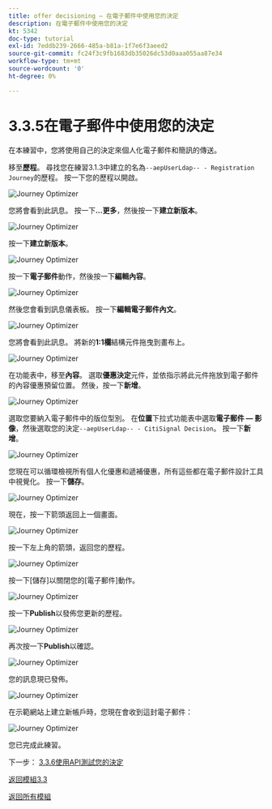 ```yaml
---
title: offer decisioning — 在電子郵件中使用您的決定
description: 在電子郵件中使用您的決定
kt: 5342
doc-type: tutorial
exl-id: 7eddb239-2666-485a-b81a-1f7e6f3aeed2
source-git-commit: fc24f3c9fb1683db35026dc53d0aaa055aa87e34
workflow-type: tm+mt
source-wordcount: '0'
ht-degree: 0%

---
```


# 3.3.5在電子郵件中使用您的決定

在本練習中，您將使用自己的決定來個人化電子郵件和簡訊的傳送。

移至&#x200B;**歷程**。 尋找您在練習3.1.3中建立的名為`--aepUserLdap-- - Registration Journey`的歷程。 按一下您的歷程以開啟。

![Journey Optimizer](./images/emailoffer1.png)

您將會看到此訊息。 按一下&#x200B;**...更多**，然後按一下&#x200B;**建立新版本**。

![Journey Optimizer](./images/journey1.png)

按一下&#x200B;**建立新版本**。

![Journey Optimizer](./images/journey2.png)

按一下&#x200B;**電子郵件**&#x200B;動作，然後按一下&#x200B;**編輯內容**。

![Journey Optimizer](./images/journey3.png)

然後您會看到訊息儀表板。 按一下&#x200B;**編輯電子郵件內文**。

![Journey Optimizer](./images/emailoffer2.png)

您將會看到此訊息。 將新的&#x200B;**1:1欄**&#x200B;結構元件拖曳到畫布上。

![Journey Optimizer](./images/emailoffer6.png)

在功能表中，移至&#x200B;**內容**。 選取&#x200B;**優惠決定**&#x200B;元件，並依指示將此元件拖放到電子郵件的內容優惠預留位置。 然後，按一下&#x200B;**新增**。

![Journey Optimizer](./images/emailoffer7.png)

選取您要納入電子郵件中的版位型別。 在&#x200B;**位置**&#x200B;下拉式功能表中選取&#x200B;**電子郵件 — 影像**，然後選取您的決定`--aepUserLdap-- - CitiSignal Decision`。 按一下&#x200B;**新增**。

![Journey Optimizer](./images/emailoffer8.png)

您現在可以循環檢視所有個人化優惠和遞補優惠，所有這些都在電子郵件設計工具中視覺化。 按一下&#x200B;**儲存**。

![Journey Optimizer](./images/emailoffer9.png)

現在，按一下箭頭返回上一個畫面。

![Journey Optimizer](./images/emailoffer13.png)

按一下左上角的箭頭，返回您的歷程。

![Journey Optimizer](./images/emailoffer14.png)

按一下[儲存]以關閉您的[電子郵件]動作。**&#x200B;**&#x200B;**&#x200B;**

![Journey Optimizer](./images/emailoffer14a.png)

按一下&#x200B;**Publish**&#x200B;以發佈您更新的歷程。

![Journey Optimizer](./images/emailoffer14b.png)

再次按一下&#x200B;**Publish**&#x200B;以確認。

![Journey Optimizer](./images/emailoffer15.png)

您的訊息現已發佈。

![Journey Optimizer](./images/emailoffer16.png)

在示範網站上建立新帳戶時，您現在會收到這封電子郵件：

![Journey Optimizer](./images/emailoffer17.png)

您已完成此練習。

下一步： [3.3.6使用API測試您的決定](./ex6.md)

[返回模組3.3](./offer-decisioning.md)

[返回所有模組](./../../../overview.md)
